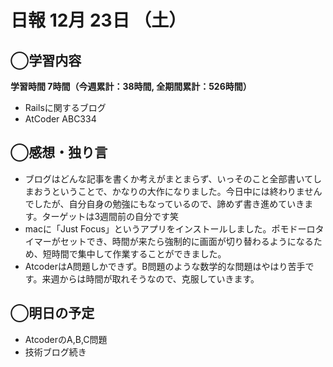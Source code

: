 # 日報  12月 23日 （土）

## ◯学習内容

**学習時間  7時間（今週累計：38時間, 全期間累計：526時間）**

- Railsに関するブログ
- AtCoder ABC334

## ◯感想・独り言

- ブログはどんな記事を書くか考えがまとまらず、いっそのこと全部書いてしまおうということで、かなりの大作になりました。今日中には終わりませんでしたが、自分自身の勉強にもなっているので、諦めず書き進めていきます。ターゲットは3週間前の自分です笑
- macに「Just Focus」というアプリをインストールしました。ポモドーロタイマーがセットでき、時間が来たら強制的に画面が切り替わるようになるため、短時間で集中して作業することができました。
- AtcoderはA問題しかできず。B問題のような数学的な問題はやはり苦手です。来週からは時間が取れそうなので、克服していきます。

## ◯明日の予定

- AtcoderのA,B,C問題
- 技術ブログ続き
